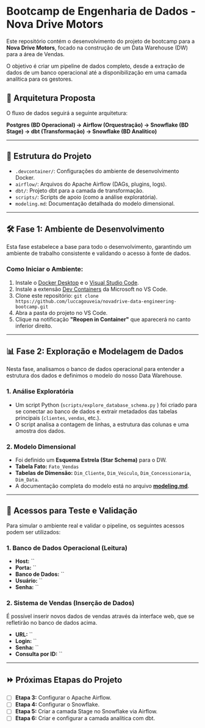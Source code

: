 # Bootcamp de Engenharia de Dados - Nova Drive Motors

Este repositório contém o desenvolvimento do projeto de bootcamp para a **Nova Drive Motors**, focado na construção de um Data Warehouse (DW) para a área de Vendas.

O objetivo é criar um pipeline de dados completo, desde a extração de dados de um banco operacional até a disponibilização em uma camada analítica para os gestores.

## 🚀 Arquitetura Proposta

O fluxo de dados seguirá a seguinte arquitetura:

**Postgres (BD Operacional) → Airflow (Orquestração) → Snowflake (BD Stage) → dbt (Transformação) → Snowflake (BD Analítico)**

---

## 📂 Estrutura do Projeto

-   `.devcontainer/`: Configurações do ambiente de desenvolvimento Docker.
-   `airflow/`: Arquivos do Apache Airflow (DAGs, plugins, logs).
-   `dbt/`: Projeto dbt para a camada de transformação.
-   `scripts/`: Scripts de apoio (como a análise exploratória).
-   `modeling.md`: Documentação detalhada do modelo dimensional.

---

## 🛠️ Fase 1: Ambiente de Desenvolvimento

Esta fase estabelece a base para todo o desenvolvimento, garantindo um ambiente de trabalho consistente e validando o acesso à fonte de dados.

### Como Iniciar o Ambiente:
1.  Instale o [Docker Desktop](https://www.docker.com/products/docker-desktop/ ) e o [Visual Studio Code](https://code.visualstudio.com/ ).
2.  Instale a extensão [Dev Containers](https://marketplace.visualstudio.com/items?itemName=ms-vscode-remote.remote-containers ) da Microsoft no VS Code.
3.  Clone este repositório: `git clone https://github.com/luccagouveia/novadrive-data-engineering-bootcamp.git`
4.  Abra a pasta do projeto no VS Code.
5.  Clique na notificação **"Reopen in Container"** que aparecerá no canto inferior direito.

---

## 📊 Fase 2: Exploração e Modelagem de Dados

Nesta fase, analisamos o banco de dados operacional para entender a estrutura dos dados e definimos o modelo do nosso Data Warehouse.

### 1. Análise Exploratória
-   Um script Python (`scripts/explore_database_schema.py` ) foi criado para se conectar ao banco de dados e extrair metadados das tabelas principais (`clientes`, `vendas`, etc.).
-   O script analisa a contagem de linhas, a estrutura das colunas e uma amostra dos dados.

### 2. Modelo Dimensional
-   Foi definido um **Esquema Estrela (Star Schema)** para o DW.
-   **Tabela Fato:** `Fato_Vendas`
-   **Tabelas de Dimensão:** `Dim_Cliente`, `Dim_Veiculo`, `Dim_Concessionaria`, `Dim_Data`.
-   A documentação completa do modelo está no arquivo **[modeling.md](./modeling.md)**.

---

## 🧪 Acessos para Teste e Validação

Para simular o ambiente real e validar o pipeline, os seguintes acessos podem ser utilizados:

### 1. Banco de Dados Operacional (Leitura)
-   **Host:** ``
-   **Porta:** ``
-   **Banco de Dados:** ``
-   **Usuário:** ``
-   **Senha:** ``

### 2. Sistema de Vendas (Inserção de Dados)
É possível inserir novos dados de vendas através da interface web, que se refletirão no banco de dados acima.
-   **URL:** ``
-   **Login:** ``
-   **Senha:** ``
-   **Consulta por ID:** ``

---

## ⏩ Próximas Etapas do Projeto

-   [ ] **Etapa 3:** Configurar o Apache Airflow.
-   [ ] **Etapa 4:** Configurar o Snowflake.
-   [ ] **Etapa 5:** Criar a camada Stage no Snowflake via Airflow.
-   [ ] **Etapa 6:** Criar e configurar a camada analítica com dbt.
